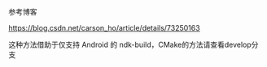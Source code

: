 参考博客

https://blog.csdn.net/carson_ho/article/details/73250163

这种方法借助于仅支持 Android 的 ndk-build，CMake的方法请查看develop分支